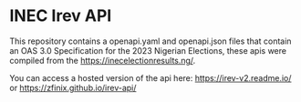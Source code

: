 # INEC Irev API

This repository contains a openapi.yaml and openapi.json files that contain an OAS 3.0 Specification for the 2023 Nigerian Elections, these apis were compiled from the https://inecelectionresults.ng/.

You can access a hosted version of the api here: https://irev-v2.readme.io/ or https://zfinix.github.io/irev-api/